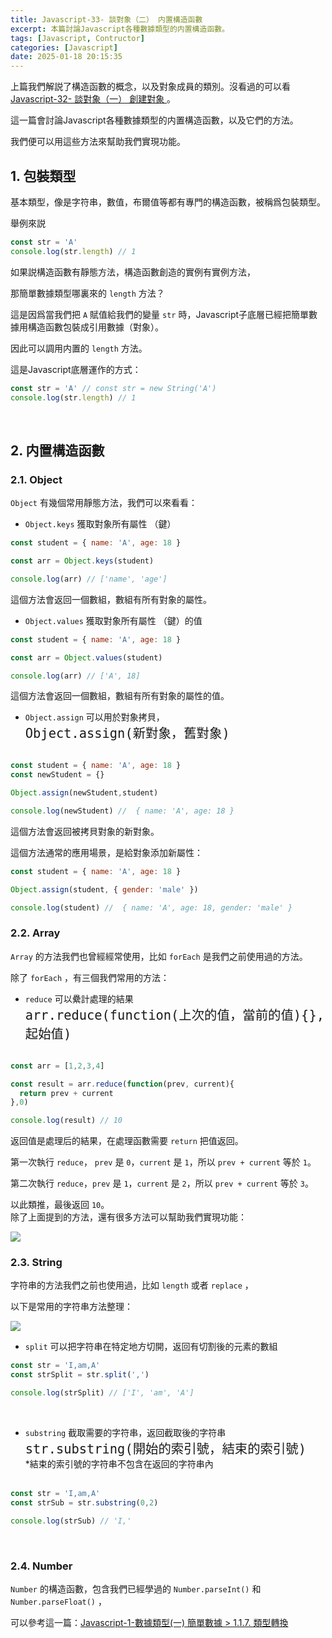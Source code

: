 ```yaml
---
title: Javascript-33- 談對象（二） 内置構造函數 
excerpt: 本篇討論Javascript各種數據類型的内置構造函數。
tags: [Javascript, Contructor] 
categories: [Javascript]
date: 2025-01-18 20:15:35
---
```


上篇我們解説了構造函數的概念，以及對象成員的類別。沒看過的可以看[Javascript-32- 談對象（一） 創建對象 ](https://wooiseong.vercel.app/2025/01/17/JS-32-construction/)。

這一篇會討論Javascript各種數據類型的内置構造函數，以及它們的方法。

我們便可以用這些方法來幫助我們實現功能。


## 1. 包裝類型
基本類型，像是字符串，數值，布爾值等都有專門的構造函數，被稱爲包裝類型。

舉例來説
```javascript
const str = 'A'
console.log(str.length) // 1
```

如果説構造函數有靜態方法，構造函數創造的實例有實例方法，

那簡單數據類型哪裏來的 `length` 方法？

這是因爲當我們把 `A` 賦值給我們的變量 `str` 時，Javascript子底層已經把簡單數據用構造函數包裝成引用數據（對象）。

因此可以調用内置的 `length` 方法。

這是Javascript底層運作的方式：
```javascript
const str = 'A' // const str = new String('A')
console.log(str.length) // 1
```
<br>

## 2. 内置構造函數
### 2.1. Object
`Object` 有幾個常用靜態方法，我們可以來看看：

- `Object.keys` 獲取對象所有屬性 （鍵）
```javascript
const student = { name: 'A', age: 18 }

const arr = Object.keys(student)

console.log(arr) // ['name', 'age']
```
這個方法會返回一個數組，數組有所有對象的屬性。
<br>

- `Object.values` 獲取對象所有屬性 （鍵）的值
```javascript
const student = { name: 'A', age: 18 }

const arr = Object.values(student)

console.log(arr) // ['A', 18]
```
這個方法會返回一個數組，數組有所有對象的屬性的值。
<br>

- `Object.assign` 可以用於對象拷貝，<br>
<font size="5">`Object.assign(新對象，舊對象)`</font><br><br>

```javascript
const student = { name: 'A', age: 18 }
const newStudent = {}

Object.assign(newStudent,student)

console.log(newStudent) //  { name: 'A', age: 18 }
```
這個方法會返回被拷貝對象的新對象。
<br>

這個方法通常的應用場景，是給對象添加新屬性：

```javascript
const student = { name: 'A', age: 18 }

Object.assign(student, { gender: 'male' })

console.log(student) //  { name: 'A', age: 18, gender: 'male' }
```

### 2.2. Array
`Array` 的方法我們也曾經經常使用，比如 `forEach` 是我們之前使用過的方法。

除了 `forEach` ，有三個我們常用的方法：

- `reduce` 可以纍計處理的結果<br>
<font size="5">`arr.reduce(function(上次的值，當前的值){}, 起始值)`</font><br><br>


```javascript
const arr = [1,2,3,4]

const result = arr.reduce(function(prev, current){
  return prev + current
},0)

console.log(result) // 10
```

返回值是處理后的結果，在處理函數需要 `return` 把值返回。

第一次執行 `reduce`， `prev` 是 `0`，`current` 是 `1`，所以 `prev + current` 等於 `1`。

第二次執行 `reduce`，`prev` 是 `1`，`current` 是 `2`，所以 `prev + current` 等於 `3`。

以此類推，最後返回 `10`。
<br>
除了上面提到的方法，還有很多方法可以幫助我們實現功能：

![](/img/JS/JS-33-1.png)

### 2.3. String
字符串的方法我們之前也使用過，比如 `length` 或者 `replace` ， 

以下是常用的字符串方法整理：

![](/img/JS/JS-33-2.png)
<br>

- `split` 可以把字符串在特定地方切開，返回有切割後的元素的數組

```javascript
const str = 'I,am,A'
const strSplit = str.split(',')

console.log(strSplit) // ['I', 'am', 'A']
```
<br>

- `substring` 截取需要的字符串，返回截取後的字符串<br>
<font size="5">`str.substring(開始的索引號，結束的索引號)`</font><br>
*結束的索引號的字符串不包含在返回的字符串內
<br><br>

```javascript
const str = 'I,am,A'
const strSub = str.substring(0,2)

console.log(strSub) // 'I,'
```
<br>

### 2.4. Number 

`Number` 的構造函數，包含我們已經學過的 `Number.parseInt()` 和 `Number.parseFloat()` ，

可以參考這一篇：[Javascript-1-數據類型(一) 簡單數據 > 1.1.7. 類型轉換](http://localhost:4000/2024/12/30/JS-1-type-primitive/) 
<br>
